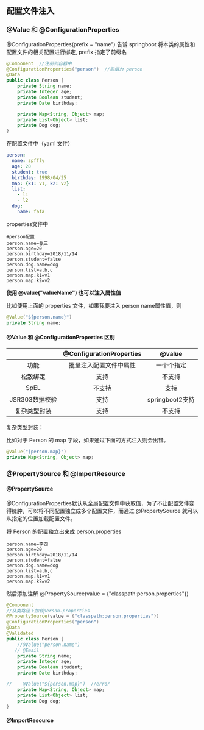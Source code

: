 ## 配置文件注入

### @Value 和 @ConfigurationProperties 

 @ConfigurationProperties(prefix = "name") 告诉 springboot 将本类的属性和配置文件的相关配置进行绑定, prefix 指定了前缀名

```java
@Component  //注册到容器中
@ConfigurationProperties("person")  //前缀为 person
@Data
public class Person {
    private String name;
    private Integer age;
    private Boolean student;
    private Date birthday;

    private Map<String, Object> map;
    private List<Object> list;
    private Dog dog;
}
```

在配置文件中（yaml 文件）

```yaml
person:
  name: zpffly
  age: 20
  student: true
  birthday: 1998/04/25
  map: {k1: v1, k2: v2}
  list:
    - l1
    - l2
  dog:
    name: fafa
```

properties文件中

```properties
#person配置
person.name=张三
person.age=20
person.birthday=2018/11/14
person.student=false
person.dog.name=dog
person.list=a,b,c
person.map.k1=v1
person.map.k2=v2
```

**使用 @value("valueName") 也可以注入属性值**

比如使用上面的 properties 文件，如果我要注入 person name属性值，则

```java
@Value("${person.name}")
private String name;
```



#### @Value 和 @ConfigurationProperties 区别

|                | @ConfigurationProperties |     @value      |
| :------------: | :----------------------: | :-------------: |
|      功能      |  批量注入配置文件中属性  |   一个个指定    |
|    松散绑定    |           支持           |     不支持      |
|      SpEL      |          不支持          |      支持       |
| JSR303数据校验 |           支持           | springboot2支持 |
|  复杂类型封装  |           支持           |     不支持      |

复杂类型封装：

比如对于 Person 的 map 字段，如果通过下面的方式注入则会出错。

```java
@Value("{person.map}")
private Map<String, Object> map;
```

### @PropertySource 和 @ImportResource

#### @PropertySource

@ConfigurationProperties默认从全局配置文件中获取值，为了不让配置文件变得臃肿，可以将不同配置独立成多个配置文件，而通过 @PropertySource 就可以从指定的位置加载配置文件。

将 Person 的配置独立出来成 person.properties

```yam
person.name=李四
person.age=20
person.birthday=2018/11/14
person.student=false
person.dog.name=dog
person.list=a,b,c
person.map.k1=v1
person.map.k2=v2
```

然后添加注解 @PropertySource(value = {"classpath:person.properties"})

```java
@Component
//从类路径下加载person.properties
@PropertySource(value = {"classpath:person.properties"}) 
@ConfigurationProperties("person")
@Data
@Validated
public class Person {
    //@Value("person.name")
   // @Email
    private String name;
    private Integer age;
    private Boolean student;
    private Date birthday;

//    @Value("${person.map}")  //error
    private Map<String, Object> map;
    private List<Object> list;
    private Dog dog;
}
```

#### @ImportResource